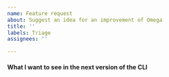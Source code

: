 ```yaml
---
name: Feature request
about: Suggest an idea for an improvement of Omega
title: ''
labels: Triage
assignees: ''

---
```


#### What I want to see in the next version of the CLI
